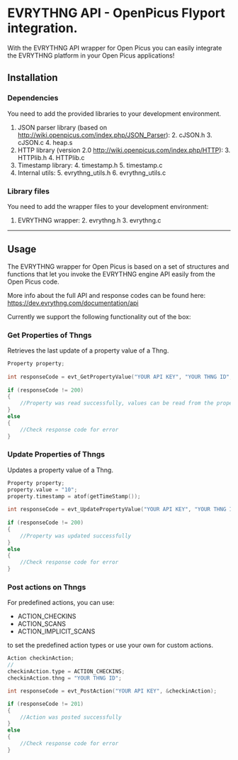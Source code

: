EVRYTHNG API - OpenPicus Flyport integration.
=============================================================

With the EVRYTHNG API wrapper for Open Picus you can easily integrate the EVRYTHNG platform in your Open Picus applications!

## Installation ##
### Dependencies ###

You need to add the provided libraries to your development environment.

1. JSON parser library (based on http://wiki.openpicus.com/index.php/JSON_Parser): 
    2. cJSON.h
    3. cJSON.c
    4. heap.s 
2. HTTP library (version 2.0 http://wiki.openpicus.com/index.php/HTTP):
    3. HTTPlib.h
    4. HTTPlib.c 
3. Timestamp library:
    4. timestamp.h
    5. timestamp.c
4. Internal utils:
    5. evrythng_utils.h
    6. evrythng_utils.c

### Library files ###

You need to add the wrapper files to your development environment:

 1. EVRYTHNG wrapper:
     2. evrythng.h
     3. evrythng.c
 
----------
## Usage ##

The EVRYTHNG wrapper for Open Picus is based on a set of structures and functions that let you invoke the EVRYTHNG engine API easily from the Open Picus code.

More info about the full API and response codes can be found here: https://dev.evrythng.com/documentation/api

Currently we support the following functionality out of the box:

### Get Properties of Thngs ###
Retrieves the last update of a property value of a Thng.
```c
Property property;
	
int responseCode = evt_GetPropertyValue("YOUR API KEY", "YOUR THNG ID", "YOUR PROPERTY NAME", &property);
	
if (responseCode != 200)
{
    //Property was read successfully, values can be read from the property struct
}
else
{
    //Check response code for error
}
```

### Update Properties of Thngs ###
Updates a property value of a Thng.
```c
Property property;
property.value = "10";
property.timestamp = atof(getTimeStamp());
	
int responseCode = evt_UpdatePropertyValue("YOUR API KEY", "YOUR THNG ID", "YOUR PROPERTY NAME", &property);
	
if (responseCode != 200)
{
    //Property was updated successfully
}
else
{
    //Check response code for error
}
```
### Post actions on Thngs ###
For predefined actions, you can use:

 - ACTION_CHECKINS
 - ACTION_SCANS
 - ACTION_IMPLICIT_SCANS

to set the predefined action types or use your own for custom actions.

```c
Action checkinAction;
//
checkinAction.type = ACTION_CHECKINS;
checkinAction.thng = "YOUR THNG ID";

int responseCode = evt_PostAction("YOUR API KEY", &checkinAction);

if (responseCode != 201)
{
    //Action was posted successfully
}
else
{
    //Check response code for error
}
```